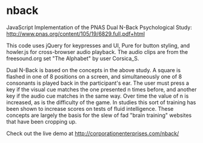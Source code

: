 nback
=====

JavaScript Implementation of the PNAS Dual N-Back Psychological Study: http://www.pnas.org/content/105/19/6829.full.pdf+html

This code uses jQuery for keypresses and UI, Pure for button styling, and howler.js for cross-browser audio playback. The audio clips are from the freesound.org set "The Alphabet" by user Corsica_S.

Dual N-Back is based on the concepts in the above study. A square is flashed in one of 8 positions on a screen, and simultaneously one of 8 consonants is played back in the participant's ear. The user must press a key if the visual cue matches the one presented n times before, and another key if the audio cue matches in the same way. Over time the value of n is increased, as is the difficulty of the game. In studies this sort of training has been shown to increase scores on tests of fluid intelligence. These concepts are largely the basis for the slew of fad "brain training" websites that have been cropping up.

Check out the live demo at http://corporationenterprises.com/nback/
